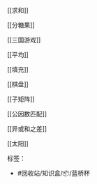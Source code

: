 [[求和]]

[[分糖果]]

[[三国游戏]]

[[平均]]

[[填充]]

[[棋盘]]

[[子矩阵]]

[[公因数匹配]]

[[异或和之差]]

[[太阳]]

标签：

- #回收站/知识盒/📦/蓝桥杯
